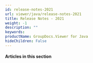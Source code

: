 ```yaml
---
id: release-notes-2021
url: viewer/java/release-notes-2021
title: Release Notes - 2021
weight: -1
description: ""
keywords: 
productName: GroupDocs.Viewer for Java
hideChildren: False
---
```

#### Articles in this section